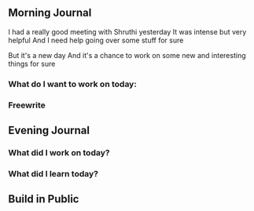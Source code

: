 ## Morning Journal 

I had a really good meeting with Shruthi yesterday
It was intense but very helpful
And I need help going over some stuff for sure

But it's a new day
And it's a chance to work on some new and interesting things for sure

### What do I want to work on today:

### Freewrite

## Evening Journal

### What did I work on today?

### What did I learn today?

## Build in Public